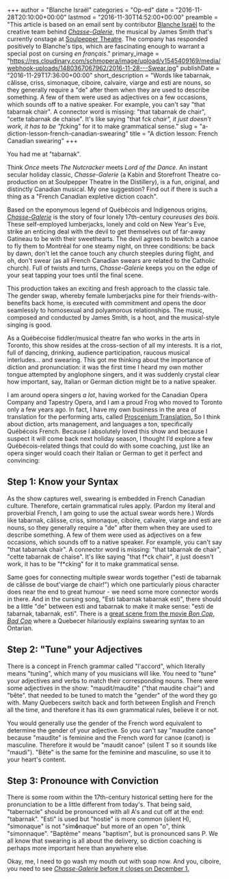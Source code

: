 +++
author = "Blanche Israël"
categories = "Op-ed"
date = "2016-11-28T20:10:00+00:00"
lastmod = "2016-11-30T14:52:00+00:00"
preamble = "This article is based on an email sent by contributor [Blanche Israël](/authors/blanche-israel/) to the creative team behind [*Chasse-Galerie*](https://www.soulpepper.ca/performances/chasse-galerie/2003), the musical by James Smith that's currently onstage at [Soulpepper Theatre](https://www.soulpepper.ca/). The company has responded positively to Blanche's tips, which are fascinating enough to warrant a special post on cursing *en français*."
primary_image = "https://res.cloudinary.com/schmopera/image/upload/v1545409169/media/webhook-uploads/1480367067962/2016-11-28---Swear.jpg"
publishDate = "2016-11-29T17:36:00+00:00"
short_description = "Words like tabarnak, câlisse, criss, simonaque, ciboire, calvaire, viarge and esti are nouns, so they generally require a &quot;de&quot; after them when they are used to describe something. A few of them were used as adjectives on a few occasions, which sounds off to a native speaker. For example, you can&#039;t say &quot;that tabarnak chair&quot;. A connector word is missing: &quot;that tabarnak de chair&quot;, &quot;cette tabarnak de chaise&quot;. It&#039;s like saying &quot;that f*ck chair&quot;, it just doesn&#039;t work, it has to be &quot;f*cking&quot; for it to make grammatical sense."
slug = "a-diction-lesson-french-canadian-swearing"
title = "A diction lesson: French Canadian swearing"
+++

You had me at "tabarnak".

Think *Once* meets *The Nutcracker* meets *Lord of the Dance*. An instant secular holiday classic, *Chasse-Galerie* (a Kabìn and Storefront Theatre co-production on at Soulpepper Theatre in the Distillery), is a fun, original, and distinctly Canadian musical. My one suggestion? Find out if there is such a thing as a "French Canadian expletive diction coach".

Based on the eponymous legend of Québécois and Indigenous origins, [*Chasse-Galerie*](https://www.soulpepper.ca/performances/chasse-galerie/2003) is the story of four lonely 17th-century *coureuses des bois*. These self-employed lumberjacks, lonely and cold on New Year's Eve, strike an enticing deal with the devil to get themselves out of far-away Gatineau to be with their sweethearts. The devil agrees to bewitch a canoe to fly them to Montréal for one steamy night, on three conditions: be back by dawn, don't let the canoe touch any church steeples during flight, and oh, don't swear (as all French Canadian swears are related to the Catholic church). Full of twists and turns, *Chasse-Galerie* keeps you on the edge of your seat tapping your toes until the final scene.

This production takes an exciting and fresh approach to the classic tale. The gender swap, whereby female lumberjacks pine for their friends-with-benefits back home, is executed with commitment and opens the door seamlessly to homosexual and polyamorous relationships. The music, composed and conducted by James Smith, is a hoot, and the musical-style singing is good.

As a Québécoise fiddler/musical theatre fan who works in the arts in Toronto, this show resides at the cross-section of all my interests. It is a riot, full of dancing, drinking, audience participation, raucous musical interludes… and swearing. This got me thinking about the importance of diction and pronunciation: it was the first time I heard my own mother tongue attempted by anglophone singers, and it was suddenly crystal clear how important, say, Italian or German diction might be to a native speaker.

I am around opera singers *a lot*, having worked for the Canadian Opera Company and Tapestry Opera, and I am a proud Frog who moved to Toronto only a few years ago. In fact, I have my own business in the area of translation for the performing arts, called [Proscenium Translation.](http://www.prosceniumtr.com/) So I think about diction, arts management, and languages a ton, specifically Québécois French. Because I absolutely loved this show and because I suspect it will come back next holiday season, I thought I’d explore a few Québécois-related things that could do with some coaching, just like an opera singer would coach their Italian or German to get it perfect and convincing:


## Step 1: Know your Syntax


As the show captures well, swearing is embedded in French Canadian culture. Therefore, certain grammatical rules apply. (Pardon my literal and proverbial French, I am going to use the actual swear words here.) Words like tabarnak, câlisse, criss, simonaque, ciboire, calvaire, viarge and esti are nouns, so they generally require a "de" after them when they are used to describe something. A few of them were used as adjectives on a few occasions, which sounds off to a native speaker. For example, you can't say "that tabarnak chair". A connector word is missing: "that tabarnak de chair", "cette tabarnak de chaise". It's like saying "that f\*ck chair", it just doesn't work, it has to be "f\*cking" for it to make grammatical sense. 

Same goes for connecting multiple swear words together ("esti de tabarnak de câlisse de bout'viarge de chair!") which one particularly pious character does near the end to great humour - we need some more connector words in there. And in the cursing song, "Esti tabarnak tabarnak esti", there should be a little "de" between esti and tabarnak to make it make sense: "esti de tabarnak, tabarnak, esti". There is a [great scene from the movie *Bon Cop, Bad Cop*](https://www.youtube.com/watch?v=KUGW0jszPzo) where a Quebecer hilariously explains swearing syntax to an Ontarian.

## Step 2: "Tune" your Adjectives

There is a concept in French grammar called "l'accord", which literally means "tuning", which many of you musicians will like. You need to "tune" your adjectives and verbs to match their corresponding nouns. There were some adjectives in the show: "maudit/maudite" ("that maudite chair") and "bête". that needed to be tuned to match the "gender" of the word they go with. Many Quebecers switch back and forth between English and French all the time, and therefore it has its own grammatical rules, believe it or not. 

You would generally use the gender of the French word equivalent to determine the gender of your adjective. So you can't say "maudite canoe" because "maudite" is feminine and the French word for canoe (canot) is masculine. Therefore it would be "maudit canoe" (silent T so it sounds like "maudi"). "Bête" is the same for the feminine and masculine, so use it to your heart's content.

## Step 3: Pronounce with Conviction

There is some room within the 17th-century historical setting here for the pronunciation to be a little different from today's. That being said, "tabernacle" should be pronounced with all A's and cut off at the end: "tabarnak". "Esti" is used but "hostie" is more common (silent H), "simonaque" is not "sim**ô**naque" but more of an open "o", think "simonnaque". "Baptême" means "baptism", but is pronounced sans P.  We all know that swearing is all about the delivery, so diction coaching is perhaps more important here than anywhere else.

Okay, me, I need to go wash my mouth out with soap now. And you, ciboire, you need to see [*Chasse-Galerie* before it closes on December 1.](https://www.soulpepper.ca/performances/chasse-galerie/2003) 
